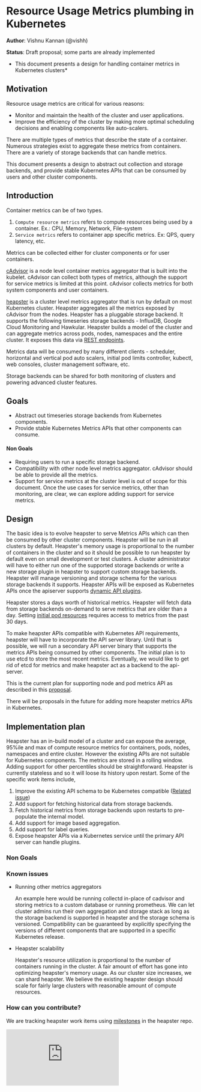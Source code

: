 <!-- BEGIN MUNGE: UNVERSIONED_WARNING -->


<!-- END MUNGE: UNVERSIONED_WARNING -->

# Resource Usage Metrics plumbing in Kubernetes

**Author**: Vishnu Kannan (@vishh)

**Status**: Draft proposal; some parts are already implemented

* This document presents a design for handling container metrics in Kubernetes clusters*

## Motivation

Resource usage metrics are critical for various reasons:
* Monitor and maintain the health of the cluster and user applications.
* Improve the efficiency of the cluster by making more optimal scheduling decisions and enabling components like auto-scalers.

There are multiple types of metrics that describe the state of a container.
Numerous strategies exist to aggregate these metrics from containers.
There are a variety of storage backends that can handle metrics.

This document presents a design to abstract out collection and storage backends, and provide stable Kubernetes APIs that can be consumed by users and other cluster components.

## Introduction

Container metrics can be of two types.

1. `Compute resource metrics` refers to compute resources being used by a container. Ex.: CPU, Memory, Network, File-system
2. `Service metrics` refers to container app specific metrics. Ex: QPS, query latency, etc.

Metrics can be collected either for cluster components or for user containers.

[cAdvisor](https://github.com/google/cadvisor) is a node level container metrics aggregator that is built into the kubelet. cAdvisor can collect both types of metrics, although the support for service metrics is limited at this point. cAdvisor collects metrics for both system components and user containers.

[heapster](https://github.com/kubernetes/heapster) is a cluster level metrics aggregator that is run by default on most Kubernetes cluster. Heapster aggregates all the metrics exposed by cAdvisor from the nodes. Heapster has a pluggable storage backend. It supports the following timeseries storage backends - InfluxDB, Google Cloud Monitoring and Hawkular.
Heapster builds a model of the cluster and can aggregate metrics across pods, nodes, namespaces and the entire cluster. It exposes this data via [REST endpoints](https://github.com/kubernetes/heapster/blob/master/docs/model.md#api-documentation).

Metrics data will be consumed by many different clients - scheduler, horizontal and vertical pod auto scalers, initial pod limits controller, kubectl, web consoles, cluster management software, etc.

Storage backends can be shared for both monitoring of clusters and powering advanced cluster features.

## Goals

* Abstract out timeseries storage backends from Kubernetes components.
* Provide stable Kubernetes Metrics APIs that other components can consume.

#### Non Goals

* Requiring users to run a specific storage backend.
* Compatibility with other node level metrics aggregator. cAdvisor should be able to provide all the metrics.
* Support for service metrics at the cluster level is out of scope for this document.
Once the use cases for service metrics, other than monitoring, are clear, we can explore adding support for service metrics.

## Design

The basic idea is to evolve heapster to serve Metrics APIs which can then be consumed by other cluster components.
Heapster will be run in all clusters by default. Heapster's memory usage is proportional to the number of containers in the cluster and so it should be possible to run heapster by default even on small development or test clusters.
A cluster administrator will have to either run one of the supported storage backends or write a new storage plugin in heapster to support custom storage backends.
Heapster will manage versioning and storage schema for the various storage backends it supports.
Heapster APIs will be exposed as Kubernetes APIs once the apiserver supports [dynamic API plugins](https://github.com/kubernetes/kubernetes/issues/991).

Heapster stores a days worth of historical metrics. Heapster will fetch data from storage backends on-demand to serve metrics that are older than a day. Setting [initial pod resources](initial-resources.md) requires access to metrics from the past 30 days.

To make heapster APIs compatible with Kubernetes API requirements, heapster will have to incorporate the API server library. Until that is possible, we will run a secondary API server binary that supports the metrics APIs being consumed by other components. The initial plan is to use etcd to store the most recent metrics. Eventually, we would like to get rid of etcd for metrics and make heapster act as a backend to the api-server.

This is the current plan for supporting node and pod metrics API as described in this [proposal](compute-resource-metrics-api.md).

There will be proposals in the future for adding more heapster metrics APIs in Kubernetes.

## Implementation plan

Heapster has an in-build model of a cluster and can expose the average, 95%ile and max of compute resource metrics for containers, pods, nodes, namespaces and entire cluster.
However the existing APIs are not suitable for Kubernetes components.
The metrics are stored in a rolling window. Adding support for other percentiles should be straightforward.
Heapster is currently stateless and so it will loose its history upon restart.
Some of the specific work items include,

1. Improve the existing API schema to be Kubernetes compatible ([Related issue](https://github.com/kubernetes/heapster/issues/476))
2. Add support for fetching historical data from storage backends.
3. Fetch historical metrics from storage backends upon restarts to pre-populate the internal model.
4. Add support for image based aggregation.
5. Add support for label queries.
6. Expose heapster APIs via a Kubernetes service until the primary API server can handle plugins.

### Non Goals

### Known issues

* Running other metrics aggregators

  An example here would be running collectd in-place of cadvisor and storing metrics to a custom database or running prometheus. We can let cluster admins run their own aggregation and storage stack as long as the storage backend is supported in heapster and the storage schema is versioned. Compatibility can be guaranteed by explicitly specifying the versions of different components that are supported in a specific Kubernetes release.

* Heapster scalability

  Heapster's resource utilization is proportional to the number of containers running in the cluster. A fair amount of effort has gone into optimizing heapster's memory usage. As our cluster size increases, we can shard heapster. We believe the existing heapster design should scale for fairly large clusters with reasonable amount of compute resources.

### How can you contribute?

We are tracking heapster work items using [milestones](https://github.com/kubernetes/heapster/milestones) in the heapster repo.




<!-- BEGIN MUNGE: IS_VERSIONED -->
<!-- TAG IS_VERSIONED -->
<!-- END MUNGE: IS_VERSIONED -->


<!-- BEGIN MUNGE: GENERATED_ANALYTICS -->
[![Analytics](https://kubernetes-site.appspot.com/UA-36037335-10/GitHub/docs/proposals/metrics-plumbing.md?pixel)]()
<!-- END MUNGE: GENERATED_ANALYTICS -->
